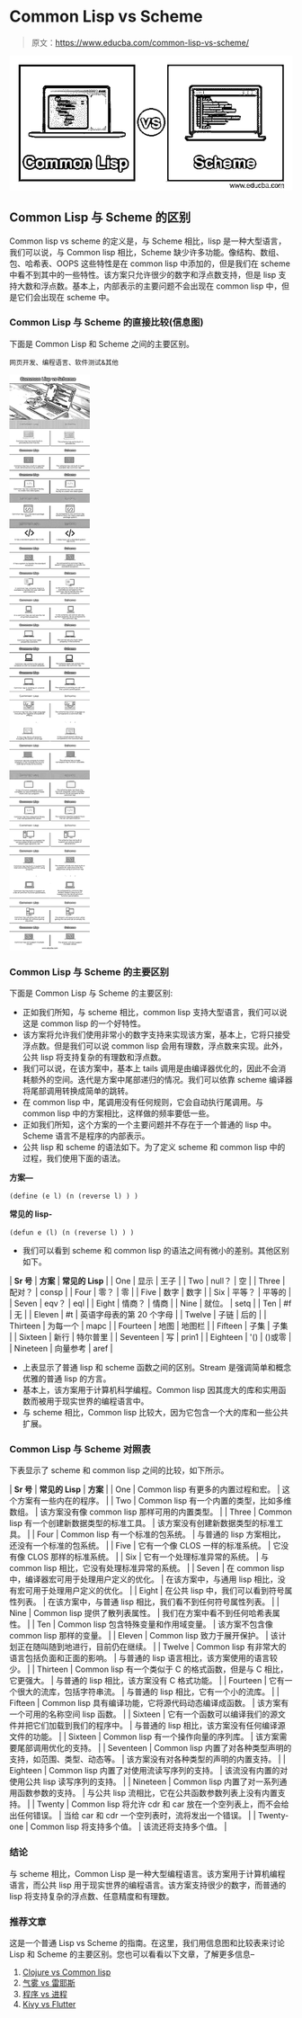 # Common Lisp vs Scheme

> 原文：<https://www.educba.com/common-lisp-vs-scheme/>

![Common Lisp vs Scheme](img/aa13948531f79339948fab64f6e37ad7.png)



## Common Lisp 与 Scheme 的区别

Common lisp vs scheme 的定义是，与 Scheme 相比，lisp 是一种大型语言，我们可以说，与 Common lisp 相比，Scheme 缺少许多功能。像结构、数组、包、哈希表、OOPS 这些特性是在 common lisp 中添加的，但是我们在 scheme 中看不到其中的一些特性。该方案只允许很少的数字和浮点数支持，但是 lisp 支持大数和浮点数。基本上，内部表示的主要问题不会出现在 common lisp 中，但是它们会出现在 scheme 中。

### Common Lisp 与 Scheme 的直接比较(信息图)

下面是 Common Lisp 和 Scheme 之间的主要区别。

<small>网页开发、编程语言、软件测试&其他</small>

![Common-Lisp-vs-Scheme-info](img/e79edcb7b69fb5088d80a1ccd9e12eee.png)



### Common Lisp 与 Scheme 的主要区别

下面是 Common Lisp 与 Scheme 的主要区别:

*   正如我们所知，与 scheme 相比，common lisp 支持大型语言，我们可以说这是 common lisp 的一个好特性。
*   该方案将允许我们使用非常小的数字支持来实现该方案，基本上，它将只接受浮点数。但是我们可以说 common lisp 会用有理数，浮点数来实现。此外，公共 lisp 将支持复杂的有理数和浮点数。
*   我们可以说，在该方案中，基本上 tails 调用是由编译器优化的，因此不会消耗额外的空间。迭代是方案中尾部递归的情况。我们可以依靠 scheme 编译器将尾部调用转换成简单的跳转。
*   在 common lisp 中，尾调用没有任何规则，它会自动执行尾调用。与 common lisp 中的方案相比，这样做的频率要低一些。
*   正如我们所知，这个方案的一个主要问题并不存在于一个普通的 lisp 中。Scheme 语言不是程序的内部表示。
*   公共 lisp 和 scheme 的语法如下。为了定义 scheme 和 common lisp 中的过程，我们使用下面的语法。

**方案—**

`(define (e l)
(n (reverse l) ) )`

**常见的 lisp-**

`(defun e (l)
(n (reverse l) ) )`

*   我们可以看到 scheme 和 common lisp 的语法之间有微小的差别。其他区别如下。

| **Sr 号** | **方案** | **常见的 Lisp** |
| One | 显示 | 王子 |
| Two | null？ | 空 |
| Three | 配对？ | consp |
| Four | 零？ | 零 |
| Five | 数字 | 数字 |
| Six | 平等？ | 平等的 |
| Seven | eqv？ | eql |
| Eight | 情商？ | 情商 |
| Nine | 就位。 | setq |
| Ten | #f | 无 |
| Eleven | #t | 英语字母表的第 20 个字母 |
| Twelve | 子链 | 后的 |
| Thirteen | 为每一个 | mapc |
| Fourteen | 地图 | 地图栏 |
| Fifteen | 子集 | 子集 |
| Sixteen | 新行 | 特尔普里 |
| Seventeen | 写 | prin1 |
| Eighteen | '() | ()或零 |
| Nineteen | 向量参考 | aref |

*   上表显示了普通 lisp 和 scheme 函数之间的区别。Stream 是强调简单和概念优雅的普通 lisp 的方言。
*   基本上，该方案用于计算机科学编程。Common lisp 因其庞大的库和实用函数而被用于现实世界的编程语言中。
*   与 scheme 相比，Common lisp 比较大，因为它包含一个大的库和一些公共扩展。

### Common Lisp 与 Scheme 对照表

下表显示了 scheme 和 common lisp 之间的比较，如下所示。

| **Sr 号** | **常见的 Lisp** | **方案** |
| One | Common lisp 有更多的内置过程和宏。 | 这个方案有一些内在的程序。 |
| Two | Common lisp 有一个内置的类型，比如多维数组。 | 该方案没有像 common lisp 那样可用的内置类型。 |
| Three | Common lisp 有一个创建新数据类型的标准工具。 | 该方案没有创建新数据类型的标准工具。 |
| Four | Common lisp 有一个标准的包系统。 | 与普通的 lisp 方案相比，还没有一个标准的包系统。 |
| Five | 它有一个像 CLOS 一样的标准系统。 | 它没有像 CLOS 那样的标准系统。 |
| Six | 它有一个处理标准异常的系统。 | 与 common lisp 相比，它没有处理标准异常的系统。 |
| Seven | 在 common lisp 中，编译器宏可用于处理用户定义的优化。 | 在该方案中，与通用 lisp 相比，没有宏可用于处理用户定义的优化。 |
| Eight | 在公共 lisp 中，我们可以看到符号属性列表。 | 在该方案中，与普通 lisp 相比，我们看不到任何符号属性列表。 |
| Nine | Common lisp 提供了散列表属性。 | 我们在方案中看不到任何哈希表属性。 |
| Ten | Common lisp 包含特殊变量和作用域变量。 | 该方案不包含像 common lisp 那样的变量。 |
| Eleven | Common lisp 致力于展开保护。 | 该计划正在随叫随到地进行，目前仍在继续。 |
| Twelve | Common lisp 有非常大的语言包括负面和正面的影响。 | 与普通的 lisp 语言相比，该方案使用的语言较少。 |
| Thirteen | Common lisp 有一个类似于 C 的格式函数，但是与 C 相比，它更强大。 | 与普通的 lisp 相比，该方案没有 C 格式功能。 |
| Fourteen | 它有一个很大的流库，包括字符串流。 | 与普通的 lisp 相比，它有一个小的流库。 |
| Fifteen | Common lisp 具有编译功能，它将源代码动态编译成函数。 | 该方案有一个可用的名称空间 lisp 函数。 |
| Sixteen | 它有一个函数可以编译我们的源文件并把它们加载到我们的程序中。 | 与普通的 lisp 相比，该方案没有任何编译源文件的功能。 |
| Sixteen | Common lisp 有一个操作向量的序列库。 | 该方案需要尾部调用优化的支持。 |
| Seventeen | Common lisp 内置了对各种类型声明的支持，如范围、类型、动态等。 | 该方案没有对各种类型的声明的内置支持。 |
| Eighteen | Common lisp 内置了对使用流读写序列的支持。 | 该流没有内置的对使用公共 lisp 读写序列的支持。 |
| Nineteen | Common lisp 内置了对一系列通用函数参数的支持。 | 与公共 lisp 流相比，它在公共函数参数列表上没有内置支持。 |
| Twenty | Common lisp 将允许 cdr 和 car 放在一个空列表上，而不会给出任何错误。 | 当给 car 和 cdr 一个空列表时，流将发出一个错误。 |
| Twenty-one | Common lisp 将支持多个值。 | 该流还将支持多个值。 |

### 结论

与 scheme 相比，Common Lisp 是一种大型编程语言。该方案用于计算机编程语言，而公共 lisp 用于现实世界的编程语言。该方案支持很少的数字，而普通的 lisp 将支持复杂的浮点数、任意精度和有理数。

### 推荐文章

这是一个普通 Lisp vs Scheme 的指南。在这里，我们用信息图和比较表来讨论 Lisp 和 Scheme 的主要区别。您也可以看看以下文章，了解更多信息–

1.  [Clojure vs Common lisp](https://www.educba.com/clojure-vs-common-lisp/)
2.  [气雾 vs 雷耶斯](https://www.educba.com/aerospike-vs-redis/)
3.  [程序 vs 进程](https://www.educba.com/program-vs-process/)
4.  [Kivy vs Flutter](https://www.educba.com/kivy-vs-flutter/)





